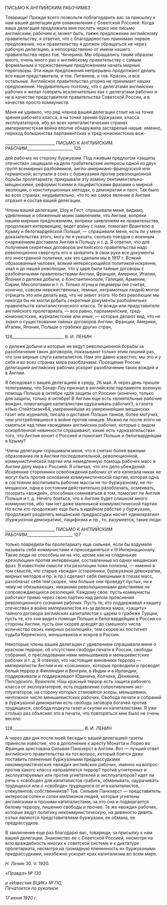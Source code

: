 ПИСЬМО К АНГЛИЙСКИМ РАБОЧИМ63

Товарищи! Прежде всего позвольте поблагодарить вас за присылку к нам вашей де­легации для ознакомления с Советской Россией. Когда ваша делегация предложила мне послать через нее письмо английским; рабочим и, может быть, также предложение анг­лийскому правительству, я ответил, что с благодарностью принимаю первое предложе­ние, но к правительству я должен обращаться не через рабочую делегацию, а непосред­ственно от имени нашего правительства через тов. Чичерина. Мы обращались таким образом много, очень много раз к английскому правительству с самым формальным и торжественным предложением начать мирные переговоры. Эти наши предложения не­прерывно продолжают делать все наши представители, и тов. Литвинов, и тов. Красин, и все остальные. Английское правительство упорно не принимает наших предложений. Неудивительно поэтому, что с делегатами английских рабочих я желал говорить ис­ключительно как с делегатами рабочих и не в качестве представителя правительства Советской России, а в качестве просто коммуниста.

Меня не удивило, что ряд членов вашей делегации стоит не на точке зрения рабочего класса, а на точке зрения буржуазии, класса эксплуататоров, ибо во всех капиталисти­ческих странах империалистская война вполне обнаружила застарелый нарыв: именно, переход большинства парламентских и тред-юнионистских вож-

  

_________________________ ПИСЬМО К АНГЛИЙСКИМ РАБОЧИМ_______________________ 125

дей рабочих на сторону буржуазии. Под лживым предлогом «защиты отечества» защи­щали на деле грабительские интересы одной из двух групп всемирных разбойников, англо-американо-французской или германской; вступали в союз с буржуазией против революционной борьбы пролетариата; прикрывали эту измену сентиментально-мещанскими, реформистскими и пацифистскими фразами о мирной эволюции, о кон­ституционных методах, о демократии и проч. Так было во всех странах; неудивительно, что то же самое явление в Англии отразил и состав вашей делегации.

Члены вашей делегации, Шоу и Гест, спрашивали меня, видимо, удивленные и оби­женные моим заявлением, что Англия, вопреки нашим мирным предложениям, вопреки заявлениям ее правительства, продолжает интервенцию, ведет войну с нами, помогает Врангелю в Крыму и белогвардейской Польше, — спрашивали меня, есть ли у меня до­казательства этого, могу ли я указать, сколько поездов с военным снаряжением доста­вила Англия в Польшу и т. д. Я ответил, что для получения секретных договоров анг­лийского правительства надо революционно свергнуть его и захватить в свои руки все документы его иностранной политики, как это сделали мы в 1917 г. Всякий образован­ный человек, всякий интересующийся политикой искренне, знал и до нашей револю­ции, что у царя были тайные договоры с разбойничьими правительствами Англии, Франции, Америки, Италии, Японии о дележе добычи, о Константинополе, Галиции, Армении, Сирии, Месопотамии и т. п. Только лгуны и лицемеры (не считая, конечно, совсем невежественных, темных, неграмотных людей) могли отрицать это или делать вид, что не знают этого. Но без революции мы никогда бы не могли добыть секретные документы разбойничьих правительств капиталистического класса. Те вожди или пред­ставители английского пролетариата, — все равно, парламентские, тред-юнионистские, журналистские или иные, — которые делают вид, что не знают о существовании тай­ных договоров Англии, Франции, Америки, Италии, Японии, Польши о грабеже других стран,

  

126__________________________ В. И. ЛЕНИН

о дележе добычи и которые не ведут революционной борьбы за разоблачение таких до­говоров, показывают только этим лишний раз, что они верные слуги капиталистов. Нам это давно известно; мы это и у себя и во всех странах мира разоблачаем. Посещение России делегацией английских рабочих ускорит разоблачение таких вождей и в Анг­лии.

Я беседовал с вашей делегацией в среду, 26 мая. А через день пришли телеграммы, что Бонар-Лоу признал в английском парламенте военную помощь Польше в октябре «для защиты от России» (конечно, только для защиты, только в октябре! В Англии еще есть «влиятельные рабочие вожди», помогающие капиталистам одурачивать рабочих!), а газета «Нью-Стейтсмэн»64, умереннейшая из умереннейших мещанских газет или журналов, писала о доставке Польше танков, более могучих, чем употреблявшиеся в войне против немцев. Можно ли после этого не смеяться над теми «вождями» англий­ских рабочих, которые с видом оскорбленной невинности спрашивают, какие есть «до­казательства» того, что Англия воюет с Россией и помогает Польше и белогвардейцам в Крыму?

Члены делегации спрашивали меня, что я считаю более важным: образование ли в Англии последовательной, революционной, коммунистической партии или немедлен­ную помощь рабочих масс в Англии делу мира с Россией. Я отвечал, что это дело убе­ждений. Искренние сторонники освобождения рабочих от ига капитала никак не могут быть против основания коммунистической партии, которая одна в состоянии воспиты­вать рабочие массы не по-буржуазному, не по-мещански, одна в состоянии действи­тельно разоблачать, осмеивать, позорить «вождей», способных сомневаться в том, по­могает ли Англия Польше и т. д. Нечего бояться, что в Англии будет слишком много коммунистов, ибо там нет даже маленькой коммунистической партии. Но если кто про­должает еще быть в идейном рабстве у буржуазии, продолжает разделять мещанские предрассудки насчет «демократии» _(буржуазной_ демократии), пацифизма и пр., то, ра­зумеется, такие люди

  

_________________________ ПИСЬМО К АНГЛИЙСКИМ РАБОЧИМ_______________________ 127

только повредили бы пролетариату еще сильнее, если бы вздумали называть себя ком­мунистами и присоединяться к III Интернационалу. Такие люди не способны ни на что, кроме как на сладенькие «резолюции» против интервенции, составленные из одних мещанских фраз. В известном смысле эти резолюции тоже полезны, — именно в том смысле, что старые «вожди» (сторонники, буржуазной демократии, мирных методов и пр. и пр.) сделают себя смешными в глазах масс, разоблачат себя тем скорее, чем боль­ше они проведут пустых, ни к чему не обязывающих, никакими революционными дей­ствиями не сопровождающихся резолюций. Каждому свое: пусть коммунисты работа­ют прямо через свою партию над делом прояснения революционного сознания рабочих. Пусть те, кто поддерживал «защиту отечества» в войне империалистов из-за дележа мира, «защиту» тайного договора английских капиталистов с царем о грабеже Турции, пусть те, кто «не видит» помощи Польше и белогвардейцам в России со стороны Анг­лии, пусть они скорее доводят до смешного числа количество своих «мирных резолю­ций»; тем скорее их постигнет судьба Керенского, меньшевиков и эсеров в России.

Некоторые члены вашей делегации с удивлением спрашивали меня о красном терро­ре, об отсутствии свободы печати в России, свободы собраний, о преследовании нами меньшевиков и меньшевистских рабочих и т. д. Я отвечал, что настоящие виновники террора — империалисты Англии и их «союзники», которые проводили и проводят бе­лый террор в Финляндии и Венгрии, в Индии и в Ирландии, поддерживали и поддер­живают Юденича, Колчака, Деникина, Пилсудского, Врангеля. Наш красный террор есть защита рабочего класса от эксплуататоров, есть подавление сопротивления экс­плуататоров, на сторону которых становятся эсеры, меньшевики, ничтожное число меньшевистских рабочих. Свобода печати и собраний в буржуазной демократии есть свобода заговора богачей против трудящихся, свобода подкупа газет и скупки их капи­талистами. Я уже столько раз объяснял это в печати, что повторяться мне было не очень весело.

  

128____________________________________ В. И. ЛЕНИН

А через два дня после моей беседы с вашей делегацией газеты принесли известие, что в дополнение к аресту Монатта и Лорио во Франции арестована Сильвия Панкхерст в Англии. Вот — лучший ответ английского правительства на тот вопрос, который бо­ятся даже поставить плененные буржуазными предрассудками некоммунистические «вожди» английских рабочих, именно на вопрос: против какого класса направляется террор? против угнетенных и эксплуатируемых или против угнетателей и эксплуатато­ров? идет ли речь о «свободе» для капиталистов грабить, обманывать, одурачивать тру­дящихся или о «свободе» трудящихся от ига капиталистов, спекулянтов, собственни­ков? Тов. Сильвия Панкхерст — представитель интересов сотен и сотен миллионов людей, которые угнетены английскими и прочими капиталистами, за это она и подвер­гается белому террору, лишению свободы и прочее. Те же «вожди» рабочих, которые ведут политику некоммунистическую, на девяносто девять сотых являются представи­телями буржуазии, ее обмана, ее предрассудков.

В заключение еще раз благодарю вас, товарищи, за присылку к нам вашей делега­ции. Знакомство ее с Советской Россией, несмотря на всю враждебность многих к со­ветской системе и к диктатуре пролетариата, несмотря на громадную плененность их буржуазными предрассудками, неизбежно ускорит крах капитализма во всем мире.

_Н. Ленин_ 30. V. 1920.

_«Правда» № 130_

_и «Известия ВЦИК» № ПО,_                                                                _Печатается по рукописи_

_17 июня 1920 г._